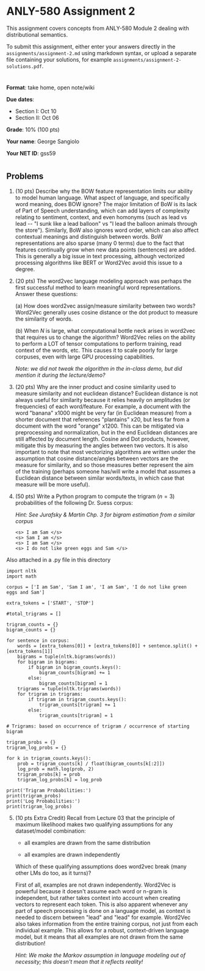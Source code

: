 # ANLY-580 Assignment 2

This assignment covers concepts from ANLY-580 Module 2 dealing with distributional semantics.

To submit this assignment, either enter your answers directly in the `assignments/assignment-2.md` using markdown syntax, or upload a separate file containing your solutions, for example `assignments/assignment-2-solutions.pdf`.

#
**Format**: take home, open note/wiki

**Due dates**:
 
 - Section I: Oct 10
 - Section II: Oct 06

**Grade**: 10% (100 pts)

**Your name**: George Sangiolo

**Your NET ID**: gss59

#
## Problems


1. (10 pts) Describe why the BOW feature representation limits our ability to model human language. What aspect of language, and specifically word meaning, does BOW ignore?
The major limitation of BoW is its lack of Part of Speech understanding, which can add layers of complexity relating to sentiment, context, and even homonyms (such as lead vs lead -- "I sunk like a lead balloon" vs "I lead the balloon animals through the store"). Similarly, BoW also ignores word order, which can also affect contextual meanings and distinguish between words. BoW representations are also sparse (many 0 terms) due to the fact that features continually grow when new data points (sentences) are added. This is generally a big issue in text processing, although vectorized processing algorithms like BERT or Word2Vec avoid this issue to a degree. 

2. (20 pts) The word2vec language modeling approach was perhaps the first successful method to learn meaningful word representations. Answer these questions:

    (a) How does word2vec assign/measure similarity between two words?
    Word2Vec generally uses cosine distance or the dot product to measure the similarity of words. 

    (b) When $N$ is large, what computational bottle neck arises in word2vec that requires us to change the algorithm?
    Word2Vec relies on the ability to perform a LOT of tensor computations to perform training, read context of the words, etc. This causes it to scale poorly for large corpuses, even with large GPU processing capabilities.
    
    *Note: we did not tweak the algorithm in the in-class demo, but did mention it during the lecture/demo?*


3. (20 pts) Why are the inner product and cosine similarity used to measure similarity and not euclidean distance?
Euclidean distance is not always useful for similarity because it relies heavily on amplitudes (or frequencies) of each word/feature. For example, a document with the word "banana" x1000 might be very far (in Euclidean measure) from a shorter document that references "plantains" x20, but less far from a document with the word "orange" x1200. This can be mitigated via preprocessing and normalization, but in the end Euclidean distances are still affected by document length. Cosine and Dot products, however, mitigate this by measuring the angles between two vectors. It is also important to note that most vectorizing algorithms are written under the assumption that cosine distance/angles between vectors are the measure for similarity, and so those measures better represent the aim of the training (perhaps someone has/will write a model that assumes a Euclidean distance between similar words/texts, in which case that measure will be more useful).


4. (50 pts) Write a Python program to compute the trigram ($n=3$) probabilities of the following Dr. Suess corpus:

    *Hint: See Jurafsky & Martin Chp. 3 for bigram estimation from a similar corpus*

    ```
    <s> I am Sam </s>
    <s> Sam I am </s>
    <s> I am Sam </s>
    <s> I do not like green eggs and Sam </s>
	```

Also attached in a .py file in this directory
```
import nltk
import math

corpus = ['I am Sam', 'Sam I am', 'I am Sam', 'I do not like green eggs and Sam']

extra_tokens = ['START', 'STOP']

#total_trigrams = []

trigram_counts = {}
bigram_counts = {}

for sentence in corpus:
    words = [extra_tokens[0]] + [extra_tokens[0]] + sentence.split() + [extra_tokens[1]]
    bigrams = tuple(nltk.bigrams(words))
    for bigram in bigrams:
        if bigram in bigram_counts.keys():
            bigram_counts[bigram] += 1
        else:
            bigram_counts[bigram] = 1
    trigrams = tuple(nltk.trigrams(words))
    for trigram in trigrams:
        if trigram in trigram_counts.keys():
            trigram_counts[trigram] += 1
        else:
            trigram_counts[trigram] = 1

# Trigrams: based on occurrence of trigram / occurrence of starting bigram

trigram_probs = {}
trigram_log_probs = {}

for k in trigram_counts.keys():
    prob = trigram_counts[k] / float(bigram_counts[k[:2]])
    log_prob = math.log(prob, 2)
    trigram_probs[k] = prob
    trigram_log_probs[k] = log_prob

print('Trigram Probabilities:')
print(trigram_probs)
print('Log Probabilities:')
print(trigram_log_probs)
```

5. (10 pts Extra Credit) Recall from Lecture 03 that the principle of maximum likelihood makes two qualifying assumptions for any dataset/model combination:

    - all examples are drawn from the same distribution

    - all examples are drawn independently

    Which of these qualifying assumptions does word2vec break (many other LMs do too, as it turns)?
    
    First of all, examples are not drawn independently. Word2Vec is powerful because it doesn't assume each word or n-gram is independent, but rather takes context into account when creating vectors to represent each token. This is also apparent whenever any part of speech processing is done on a language model, as context is needed to discern between "lead" and "lead" for example.
    Word2Vec also takes information from the entire training corpus, not just from each individual example. This allows for a robust, context-driven language model, but it means that all examples are not drawn from the same distribution!

    *Hint: We make the Markov assumption in language modeling out of necessity; this doesn't mean that it reflects reality!*
